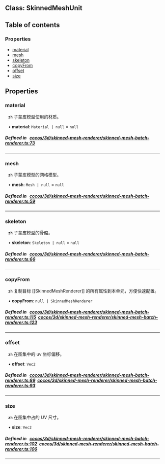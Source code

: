 
## Class: SkinnedMeshUnit





<div class="table-of-content">
<h2>Table of contents</h2>


### Properties

- [ material](#material)
- [ mesh](#mesh)
- [ skeleton](#skeleton)
- [ copyFrom](#copyFrom)
- [ offset](#offset)
- [ size](#size)
</div>

## Properties


### material
<div style="margin-left: 10px;">



**`zh`** 子蒙皮模型使用的材质。





•  **material**:
`Material | null`  = `null`
</div>

##### Defined in &nbsp;   [cocos/3d/skinned-mesh-renderer/skinned-mesh-batch-renderer.ts:73](https://github.com/cocos-creator/engine/blob/c7bf6b8a9/cocos/3d/skinned-mesh-renderer/skinned-mesh-batch-renderer.ts#L73)&nbsp;


___


### mesh
<div style="margin-left: 10px;">



**`zh`** 子蒙皮模型的网格模型。





•  **mesh**:
`Mesh | null`  = `null`
</div>

##### Defined in &nbsp;   [cocos/3d/skinned-mesh-renderer/skinned-mesh-batch-renderer.ts:59](https://github.com/cocos-creator/engine/blob/c7bf6b8a9/cocos/3d/skinned-mesh-renderer/skinned-mesh-batch-renderer.ts#L59)&nbsp;


___


### skeleton
<div style="margin-left: 10px;">



**`zh`** 子蒙皮模型的骨骼。





•  **skeleton**:
`Skeleton | null`  = `null`
</div>

##### Defined in &nbsp;   [cocos/3d/skinned-mesh-renderer/skinned-mesh-batch-renderer.ts:66](https://github.com/cocos-creator/engine/blob/c7bf6b8a9/cocos/3d/skinned-mesh-renderer/skinned-mesh-batch-renderer.ts#L66)&nbsp;


___


### copyFrom
<div style="margin-left: 10px;">



**`zh`** 复制目标 [[SkinnedMeshRenderer]] 的所有属性到本单元，方便快速配置。





•  **copyFrom**:
 ``null | SkinnedMeshRenderer`` 
</div>

##### Defined in &nbsp;   [cocos/3d/skinned-mesh-renderer/skinned-mesh-batch-renderer.ts:115](https://github.com/cocos-creator/engine/blob/c7bf6b8a9/cocos/3d/skinned-mesh-renderer/skinned-mesh-batch-renderer.ts#L115)&nbsp;   [cocos/3d/skinned-mesh-renderer/skinned-mesh-batch-renderer.ts:123](https://github.com/cocos-creator/engine/blob/c7bf6b8a9/cocos/3d/skinned-mesh-renderer/skinned-mesh-batch-renderer.ts#L123)&nbsp;


___


### offset
<div style="margin-left: 10px;">



**`zh`** 在图集中的 uv 坐标偏移。





•  **offset**:
 ``Vec2`` 
</div>

##### Defined in &nbsp;   [cocos/3d/skinned-mesh-renderer/skinned-mesh-batch-renderer.ts:89](https://github.com/cocos-creator/engine/blob/c7bf6b8a9/cocos/3d/skinned-mesh-renderer/skinned-mesh-batch-renderer.ts#L89)&nbsp;   [cocos/3d/skinned-mesh-renderer/skinned-mesh-batch-renderer.ts:93](https://github.com/cocos-creator/engine/blob/c7bf6b8a9/cocos/3d/skinned-mesh-renderer/skinned-mesh-batch-renderer.ts#L93)&nbsp;


___


### size
<div style="margin-left: 10px;">



**`zh`** 在图集中占的 UV 尺寸。





•  **size**:
 ``Vec2`` 
</div>

##### Defined in &nbsp;   [cocos/3d/skinned-mesh-renderer/skinned-mesh-batch-renderer.ts:102](https://github.com/cocos-creator/engine/blob/c7bf6b8a9/cocos/3d/skinned-mesh-renderer/skinned-mesh-batch-renderer.ts#L102)&nbsp;   [cocos/3d/skinned-mesh-renderer/skinned-mesh-batch-renderer.ts:106](https://github.com/cocos-creator/engine/blob/c7bf6b8a9/cocos/3d/skinned-mesh-renderer/skinned-mesh-batch-renderer.ts#L106)&nbsp;


___

<!---->




